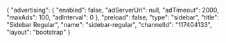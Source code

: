 {
    "advertising": {
        "enabled": false,
        "adServerUrl": null,
        "adTimeout": 2000,
        "maxAds": 100,
        "adInterval": 0
    },
    "preload": false,
    "type": "sidebar",
    "title": "Sidebar Regular",
    "name": "sidebar-regular",
    "channelId": "117404133",
    "layout": "bootstrap"
}